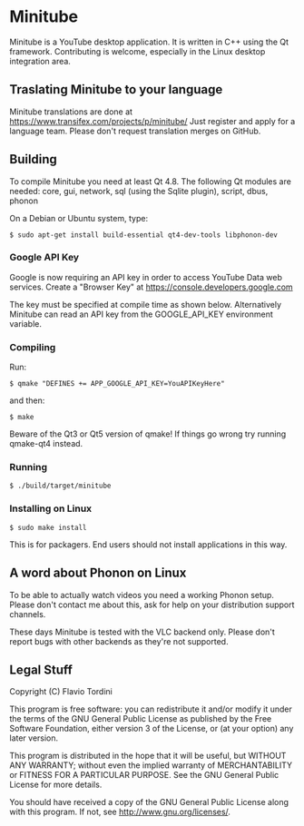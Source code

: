 # Minitube
Minitube is a YouTube desktop application. It is written in C++ using the Qt framework. Contributing is welcome, especially in the Linux desktop integration area.

## Traslating Minitube to your language
Minitube translations are done at https://www.transifex.com/projects/p/minitube/
Just register and apply for a language team. Please don't request translation merges on GitHub.

## Building
To compile Minitube you need at least Qt 4.8. The following Qt modules are needed:
core, gui, network, sql (using the Sqlite plugin), script, dbus, phonon

On a Debian or Ubuntu system, type:

    $ sudo apt-get install build-essential qt4-dev-tools libphonon-dev

### Google API Key

Google is now requiring an API key in order to access YouTube Data web services.
Create a "Browser Key" at https://console.developers.google.com

The key must be specified at compile time as shown below.
Alternatively Minitube can read an API key from the GOOGLE_API_KEY environment variable.

### Compiling
Run:

    $ qmake "DEFINES += APP_GOOGLE_API_KEY=YouAPIKeyHere"

and then:

    $ make

Beware of the Qt3 or Qt5 version of qmake! If things go wrong try running qmake-qt4 instead.

### Running

	$ ./build/target/minitube
	
### Installing on Linux

    $ sudo make install

This is for packagers. End users should not install applications in this way.

## A word about Phonon on Linux
To be able to actually watch videos you need a working Phonon setup.
Please don't contact me about this, ask for help on your distribution support channels.

These days Minitube is tested with the VLC backend only.
Please don't report bugs with other backends as they're not supported.

## Legal Stuff
Copyright (C) Flavio Tordini

This program is free software: you can redistribute it and/or modify
it under the terms of the GNU General Public License as published by
the Free Software Foundation, either version 3 of the License, or
(at your option) any later version.

This program is distributed in the hope that it will be useful,
but WITHOUT ANY WARRANTY; without even the implied warranty of
MERCHANTABILITY or FITNESS FOR A PARTICULAR PURPOSE.  See the
GNU General Public License for more details.

You should have received a copy of the GNU General Public License
along with this program.  If not, see <http://www.gnu.org/licenses/>.

